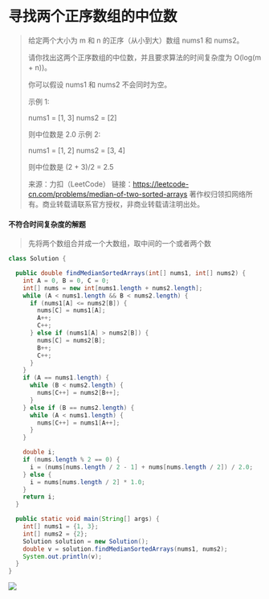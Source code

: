 # 寻找两个正序数组的中位数


> 给定两个大小为 m 和 n 的正序（从小到大）数组 nums1 和 nums2。
>
> 请你找出这两个正序数组的中位数，并且要求算法的时间复杂度为 O(log(m + n))。
>
> 你可以假设 nums1 和 nums2 不会同时为空。
>
>  
>
> 示例 1:
>
> nums1 = [1, 3]
> nums2 = [2]
>
> 则中位数是 2.0
> 示例 2:
>
> nums1 = [1, 2]
> nums2 = [3, 4]
>
> 则中位数是 (2 + 3)/2 = 2.5
>
> 来源：力扣（LeetCode）
> 链接：https://leetcode-cn.com/problems/median-of-two-sorted-arrays
> 著作权归领扣网络所有。商业转载请联系官方授权，非商业转载请注明出处。

<!--more-->

#### 不符合时间复杂度的解题

> 先将两个数组合并成一个大数组，取中间的一个或者两个数

```java
class Solution {

  public double findMedianSortedArrays(int[] nums1, int[] nums2) {
    int A = 0, B = 0, C = 0;
    int[] nums = new int[nums1.length + nums2.length];
    while (A < nums1.length && B < nums2.length) {
      if (nums1[A] <= nums2[B]) {
        nums[C] = nums1[A];
        A++;
        C++;
      } else if (nums1[A] > nums2[B]) {
        nums[C] = nums2[B];
        B++;
        C++;
      }
    }
    if (A == nums1.length) {
      while (B < nums2.length) {
        nums[C++] = nums2[B++];
      }
    } else if (B == nums2.length) {
      while (A < nums1.length) {
        nums[C++] = nums1[A++];
      }
    }

    double i;
    if (nums.length % 2 == 0) {
      i = (nums[nums.length / 2 - 1] + nums[nums.length / 2]) / 2.0;
    } else {
      i = nums[nums.length / 2] * 1.0;
    }
    return i;
  }

  public static void main(String[] args) {
    int[] nums1 = {1, 3};
    int[] nums2 = {2};
    Solution solution = new Solution();
    double v = solution.findMedianSortedArrays(nums1, nums2);
    System.out.println(v);
  }
}
```

![][1]



[1]:  https://blog-1252667810.cos.ap-shanghai.myqcloud.com/image/2020/08/a96ae1b3b750495a87ae0b2206d6046f.png